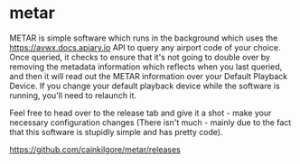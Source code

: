 # metar

METAR is simple software which runs in the background which uses the https://avwx.docs.apiary.io API to query any airport code of your choice. Once queried, it checks to ensure that it's not going to double over by removing the metadata information which reflects when you last queried, and then it will read out the METAR information over your Default Playback Device. If you change your default playback device while the software is running, you'll need to relaunch it.

Feel free to head over to the release tab and give it a shot - make your necessary configuration changes (There isn't much - mainly due to the fact that this software is stupidly simple and has pretty code).

https://github.com/cainkilgore/metar/releases
